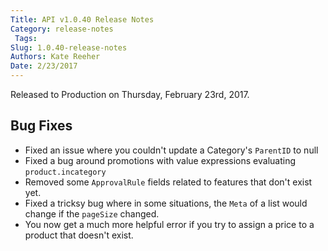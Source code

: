 ```yaml
---
Title: API v1.0.40 Release Notes
Category: release-notes
 Tags: 
Slug: 1.0.40-release-notes
Authors: Kate Reeher
Date: 2/23/2017
---
```


Released to Production on Thursday, February 23rd, 2017. 

## Bug Fixes
- Fixed an issue where you couldn't update a Category's `ParentID` to null
- Fixed a bug around promotions with value expressions evaluating `product.incategory`
- Removed some `ApprovalRule` fields related to features that don't exist yet.
- Fixed a tricksy bug where in some situations, the `Meta` of a list would change if the `pageSize` changed.
- You now get a much more helpful error if you try to assign a price to a product that doesn't exist.


